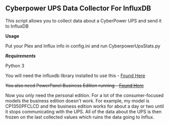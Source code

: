 **Cyberpower UPS Data Collector For InfluxDB**
------------------------------

This script allows you to collect data about a CyberPower UPS and send it to InfluxDB

**Usage**

Put your Plex and Influx info in config.ini and run CyberpowerUpsStats.py


***Requirements***

Python 3

You will need the influxdb library installed to use this - [Found Here](https://github.com/influxdata/influxdb-python)

~~You also need PowerPanel Business Edition running - [Found Here](https://cyberpowersystems.com/products/software/)~~

Now you only need the personal edition. For a lot of the consumer-focused models the business edition doesn't work. For example, my model is CP1350PFCLCD and the business edition works for about a day or two until it stops communicating with the UPS. All of the data about the UPS is then frozen on the last collected values which ruins the data going to Influx.